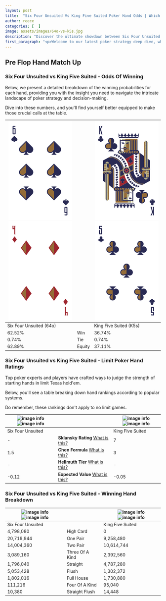 ```yaml
---
layout: post
title:  "Six Four Unsuited Vs King Five Suited Poker Hand Odds | Which Is The Better Hand In Poker? A Complete Guide"
author: reece
categories: [  ]
image: assets/images/64o-vs-k5s.jpg
description: "Discover the ultimate showdown between Six Four Unsuited and King Five Suited in poker! Uncover the odds, strategies, and scenarios where one hand triumphs over the other. Get ready to up your poker game with this thrilling analysis."
first_paragraph: "<p>Welcome to our latest poker strategy deep dive, where we're pitting two distinct hands against each other in a high-stakes showdown: Six Four Unsuited vs King Five Suited.</p><p>In the dynamic world of poker, every decision counts, and knowing which hand holds the upper hand is key to your success at the table.</p><p>In this article, we'll dissect these two hands, explore the scenarios where one dominates the other, and equip you with the knowledge to make strategic choices that can tip the odds in your favor.</p><p>Get ready to unravel the intriguing dynamics of these poker hands and elevate your game to new heights.</p>"
---
```




[comment]: # (sp0)

## Pre Flop Hand Match Up

<div class="table hand-ratings" markdown="1"> 



### Six Four Unsuited vs King Five Suited - Odds Of Winning

Below, we present a detailed breakdown of the winning probabilities for each hand, providing you with the insight you need to navigate the intricate landscape of poker strategy and decision-making. 

Dive into these numbers, and you'll find yourself better equipped to make those crucial calls at the table.


    
| ![image info](assets/images/hand1/6.png) ![image info](assets/images/hand1/4o.png) |  | ![image info](assets/images/hand2/k.png) ![image info](assets/images/hand2/5.png) |
| -------- | -------- | -------- |
| Six Four Unsuited (64o) |  | King Five Suited (K5s) |
| 62.52% | Win | 36.74% |
| 0.74% | Tie | 0.74% |
| 62.89% | Equity | 37.11% |




[comment]: # (sp1)



### Six Four Unsuited vs King Five Suited - Limit Poker Hand Ratings

Top poker experts and players have crafted ways to judge the strength of starting hands in limit Texas hold'em. 

Below, you'll see a table breaking down hand rankings according to popular systems. 

Do remember, these rankings don't apply to no limit games.


    
| ![image info](https://www.riverpairs.com/assets/images/hand1/6.png) ![image info](https://www.riverpairs.com/assets/images/hand1/4o.png) |  | ![image info](https://www.riverpairs.com/assets/images/hand2/k.png) ![image info](https://www.riverpairs.com/assets/images/hand2/5.png) |
| -------- | -------- | -------- |
| Six Four Unsuited |  | King Five Suited |
| - | **Sklansky Rating** [What is this?](/sklansky-rating-explained) | 7 |
| 1.5 | **Chen Formula** [What is this?](/chen-formula-explained) | 3 |
| - | **Hellmuth Tier** [What is this?](/Hellmuth-tier-explained) | - |
| -0.12 | **Expected Value** [What is this?](/expected-value-explained) | -0.05 |




[comment]: # (sp2)



### Six Four Unsuited vs King Five Suited - Winning Hand Breakdown


    
| ![image info](https://www.riverpairs.com/assets/images/hand1/6.png) ![image info](https://www.riverpairs.com/assets/images/hand1/4o.png) |  | ![image info](https://www.riverpairs.com/assets/images/hand2/k.png) ![image info](https://www.riverpairs.com/assets/images/hand2/5.png) |
| -------- | -------- | -------- |
| Six Four Unsuited |  | King Five Suited |
| 4,798,080 | High Card | 0 |
| 20,719,944 | One Pair | 9,258,480 |
| 14,004,360 | Two Pair | 10,614,744 |
| 3,089,160 | Three Of A Kind | 2,392,560 |
| 1,796,040 | Straight | 4,787,280 |
| 5,053,428 | Flush | 1,302,372 |
| 1,802,016 | Full House | 1,730,880 |
| 111,216 | Four Of A Kind | 95,040 |
| 10,380 | Straight Flush | 14,448 |




[comment]: # (sp3)



</div>

[comment]: # (sp4)



[comment]: # (sp5)

